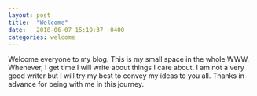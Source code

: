 ```yaml
---
layout: post
title:  "Welcome"
date:   2018-06-07 15:19:37 -0400
categories: welcome
---
```

Welcome everyone to my blog. This is my small space in the whole WWW. Whenever, I get time I will write about things 
I care about. I am not a very good writer but I will try my best to convey my ideas to you all. Thanks in advance for
being with me in this journey.  
